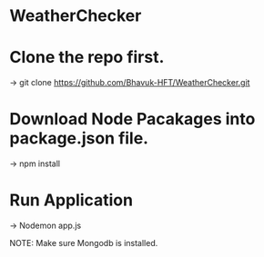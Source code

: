 # WeatherChecker

# Clone the repo first.
-> git clone https://github.com/Bhavuk-HFT/WeatherChecker.git

# Download Node Pacakages into package.json file.
-> npm install

# Run Application
-> Nodemon app.js

NOTE: Make sure Mongodb is installed.
